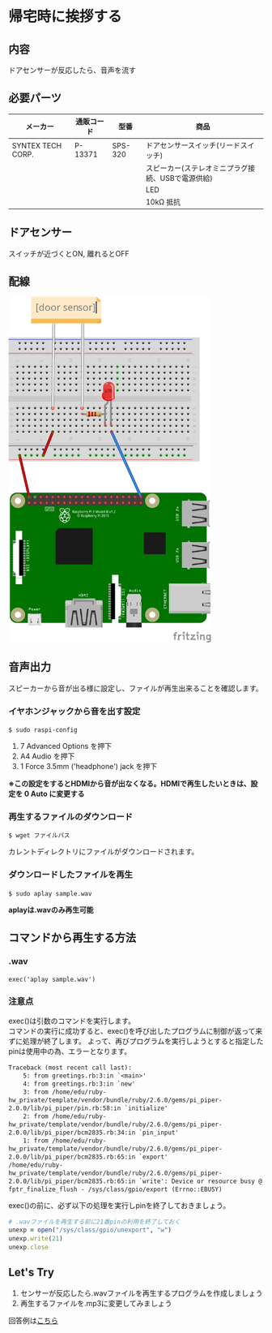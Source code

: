# 帰宅時に挨拶する
## 内容
ドアセンサーが反応したら、音声を流す

## 必要パーツ
| メーカー | 通販コード | 型番 | 商品 |
| ------- | -------- | --- | --- |
| SYNTEX TECH CORP. | P-13371 |SPS-320 |ドアセンサースイッチ(リードスイッチ) |
|  |  |  | スピーカー(ステレオミニプラグ接続、USBで電源供給) |
|  |  |  | LED |
|  |  |  | 10kΩ 抵抗 |

## ドアセンサー
スイッチが近づくとON, 離れるとOFF  

## 配線
<img src='https://raw.githubusercontent.com/libertyfish-co/ruby-hw/master/images/doorsensor.png' alt='帰宅時に挨拶する 回路図' width="400" />
  
  
## 音声出力 
スピーカーから音が出る様に設定し、ファイルが再生出来ることを確認します。
### イヤホンジャックから音を出す設定
`$ sudo raspi-config`
1. 7 Advanced Options を押下
2. A4 Audio を押下
3. 1 Force 3.5mm ('headphone') jack を押下

**※この設定をするとHDMIから音が出なくなる。HDMIで再生したいときは、設定を 0 Auto に変更する**

### 再生するファイルのダウンロード
`$ wget ファイルパス`

カレントディレクトリにファイルがダウンロードされます。  


### ダウンロードしたファイルを再生
`$ sudo aplay sample.wav`

**aplayは.wavのみ再生可能**


## コマンドから再生する方法
### .wav

`exec('aplay sample.wav')`

### 注意点
exec()は引数のコマンドを実行します。  
コマンドの実行に成功すると、exec()を呼び出したプログラムに制御が返って来ずに処理が終了します。
よって、再びプログラムを実行しようとすると指定したpinは使用中の為、エラーとなります。
```
Traceback (most recent call last):
	5: from greetings.rb:3:in `<main>'
	4: from greetings.rb:3:in `new'
	3: from /home/edu/ruby-hw_private/template/vendor/bundle/ruby/2.6.0/gems/pi_piper-2.0.0/lib/pi_piper/pin.rb:58:in `initialize'
	2: from /home/edu/ruby-hw_private/template/vendor/bundle/ruby/2.6.0/gems/pi_piper-2.0.0/lib/pi_piper/bcm2835.rb:34:in `pin_input'
	1: from /home/edu/ruby-hw_private/template/vendor/bundle/ruby/2.6.0/gems/pi_piper-2.0.0/lib/pi_piper/bcm2835.rb:65:in `export'
/home/edu/ruby-hw_private/template/vendor/bundle/ruby/2.6.0/gems/pi_piper-2.0.0/lib/pi_piper/bcm2835.rb:65:in `write': Device or resource busy @ fptr_finalize_flush - /sys/class/gpio/export (Errno::EBUSY)
```

exec()の前に、必ず以下の処理を実行しpinを終了しておきましょう。
```rb
# .wavファイルを再生する前に21番pinの利用を終了しておく
unexp = open("/sys/class/gpio/unexport", "w")
unexp.write(21)
unexp.close
```

## Let's Try
1. センサーが反応したら.wavファイルを再生するプログラムを作成しましょう
2. 再生するファイルを.mp3に変更してみましょう

回答例は[こちら](https://github.com/libertyfish-co/ruby-hw/blob/master/answers/practical_use/greetings)
